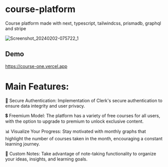 # course-platform
Course platform made with next, typescript, tailwindcss, prismadb, graphql and stripe

![Screenshot_20240202-075722_1](https://github.com/Aninimo/course-platform/assets/75839810/5c171ac2-1099-45a6-80f1-98511a4667bf)

## Demo
https://course-one.vercel.app

# Main Features:
🔐 Secure Authentication: Implementation of Clerk's secure authentication to ensure data integrity and user privacy.

💲 Freemium Model: The platform has a variety of free courses for all users, with the option to upgrade to premium to unlock exclusive content.

📊 Visualize Your Progress:
Stay motivated with monthly graphs that highlight the number of courses taken in the month, encouraging a constant learning journey.

📝 Custom Notes: Take advantage of note-taking functionality to organize your ideas, insights, and learning goals.
